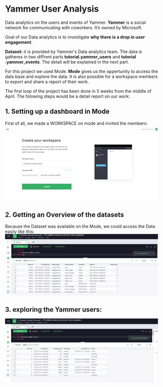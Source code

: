 # Yammer User Analysis

Data analytics on the users and events of Yammer.
**Yammer** is a social network for communicating with coworkers. It’s owned by Microsoft. 

Goal of our Data analytics is to investigate **why there is a drop in user engagement**.

**Dataset:** it is provided by Yammer's Data analytics team. The data is gatheres in two diffrent parts **tutorial.yammer_users** and **tutorial .yammer_events**. The detail will be explained in the next part.

For this project we used Mode. **Mode** gives us the oppertunity to access the data base and explore the data. It is also possible for a workspace members to export and share a report of their work.

The first loop of the project has been done in 5 weeks from the middle of April. The folowing steps would be a detail report on our work:

## 1. Setting up a dashboard in Mode
First of all, we made a WORKSPACE on mode and invited the members:
![Workspace](https://github.com/AsiMrz/yammer-events-users/blob/main/Workplace-Creation.jpg)


## 2. Getting an Overview of the datasets
Because the Dataset was available on the Mode, we could access the Data easily like this:
![Events Table](https://github.com/AsiMrz/yammer-events-users/blob/main/Yammer_first_10_events%20table.png)

## 3. exploring the Yammer users:
![Events Table](https://github.com/AsiMrz/yammer-events-users/blob/main/Yammer_first_10_users_table%20(2).png)
